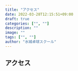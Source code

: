 ```yaml
---
title: "アクセス"
date: 2022-03-28T12:15:51+09:00
draft: true
categories: ["", ""]
description: ""
image: ""
tags: ["", ""]
author: "水城卓球スクール"
---
```


## アクセス


